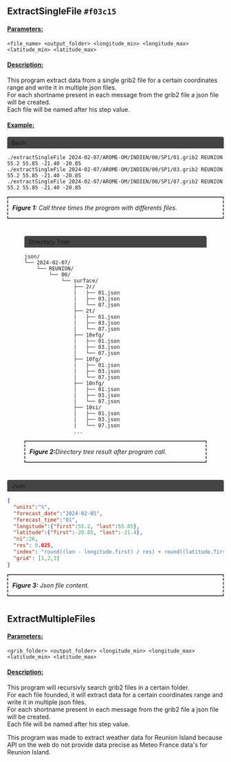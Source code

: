 ## ExtractSingleFile `#f03c15`
<h4 style="text-decoration: underline;">Parameters:</h4>

```<file_name> <output_folder> <longitude_min> <longitude_max> <latitude_min> <latitude_max>```

<h4 style="text-decoration: underline;">Description:</h4>

<p>This program extract data from a single grib2 file for a certain coordinates range and write it in multiple json files.</br>
For each shortname present in each message from the grib2 file a json file will be created.</br>
Each file will be named after his step value.</br></p>

<h4 style="text-decoration: underline;">Example:</h4>

<div style="border-radius: 4px 4px 0px 0px; background-color: #444; padding: 5px 10px;">Bash</div>

```shell 
./extractSingleFile 2024-02-07/AROME-OM/INDIEN/00/SP1/01.grib2 REUNION 55.2 55.85 -21.40 -20.85 
./extractSingleFile 2024-02-07/AROME-OM/INDIEN/00/SP1/03.grib2 REUNION 55.2 55.85 -21.40 -20.85
./extractSingleFile 2024-02-07/AROME-OM/INDIEN/00/SP1/07.grib2 REUNION 55.2 55.85 -21.40 -20.85
```

<div style="font-style: italic; border-style: solid dashed; padding: 15px 10px; border-width: 2px; margin: 0px 0px 40px 0px; border-color: #444; font-size: 1em;">
  <b>Figure 1:</b> Call three times the program with differents files.
</div>

<figure>
  <div style="border-radius: 4px 4px 0px 0px; background-color: #444; padding: 5px 10px;">Directory Tree</div>

  ```
  json/
  └── 2024-02-07/
      └── REUNION/
          └── 00/
              └── surface/
                  ├── 2r/
                  |   ├── 01.json
                  |   ├── 03.json
                  |   └── 07.json
                  ├── 2t/
                  |   ├── 01.json
                  |   ├── 03.json
                  |   └── 07.json
                  ├── 10efg/
                  |   ├── 01.json
                  |   ├── 03.json
                  |   └── 07.json
                  ├── 10fg/
                  |   ├── 01.json
                  |   ├── 03.json
                  |   └── 07.json
                  ├── 10nfg/
                  |   ├── 01.json
                  |   ├── 03.json
                  |   └── 07.json
                  ├── 10si/
                  |   ├── 01.json
                  |   ├── 03.json
                  |   └── 07.json
                  ...        
  ```
  <figcaption style="font-style: italic; border-style: solid dashed; padding: 15px 10px; border-width: 2px; margin: 0px 0px 40px 0px; border-color: #444; font-size: 1em;">
    <b>Figure 2:</b><i>Directory tree result after program call.</i>
  </figcaption>
</figure>

<div style="border-radius: 4px 4px 0px 0px; background-color: #444; padding: 5px 10px;">Json</div>

```json
{  
  "units":"%",  
  "forecast_date":"2024-02-05",  
  "forecast_time":"01",  
  "longitude":{"first":55.2, "last":55.85},  
  "latitude":{"first":-20.85, "last":-21.4},  
  "ni":26,  
  "res": 0.025,  
  "index": "round((lon - longitude.first) / res) + round((latitude.first - lat)  / res) * ni",  
  "grid": [1,2,3]
}
```

<div style="font-style: italic; border-style: solid dashed; padding: 15px 10px; border-width: 2px; margin: 0px 0px 40px 0px; border-color: #444; font-size: 1em;">
  <b>Figure 3:</b> Json file content.
</div>

<h2>ExtractMultipleFiles</h2>
<h4 style="text-decoration: underline;">Parameters:</h4>

```<grib_folder> <output_folder> <longitude_min> <longitude_max> <latitude_min> <latitude_max>```

<h4 style="text-decoration: underline;">Description:</h4>

<p>This program will recursivly search grib2 files in a certain folder.</br>
For each file founded, it will extract data for a certain coordinates range and write it in multiple json files.</br>
For each shortname present in each message from the grib2 file a json file will be created.</br>
Each file will be named after his step value.</br></p>

This program was made to extract weather data for Reunion Island because API on the web do not provide data precise as Meteo France data's for Reunion Island.</br>